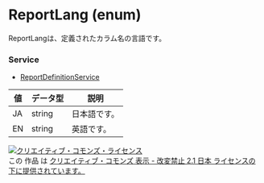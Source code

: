# ReportLang (enum)
ReportLangは、定義されたカラム名の言語です。
### Service
+ [ReportDefinitionService](../services/ReportDefinitionService.md)

| 値 | データ型 | 説明 | 
|---|---|---|
| JA| string| 日本語です。 |
| EN| string| 英語です。 |
<a rel="license" href="http://creativecommons.org/licenses/by-nd/2.1/jp/"><img alt="クリエイティブ・コモンズ・ライセンス" style="border-width:0" src="https://i.creativecommons.org/l/by-nd/2.1/jp/88x31.png" /></a><br />この 作品 は <a rel="license" href="http://creativecommons.org/licenses/by-nd/2.1/jp/">クリエイティブ・コモンズ 表示 - 改変禁止 2.1 日本 ライセンスの下に提供されています。</a>
